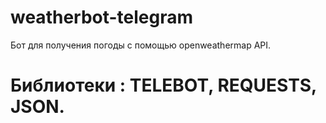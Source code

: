 # weatherbot-telegram
Бот для получения погоды с помощью openweathermap API. 
# Библиотеки : TELEBOT, REQUESTS, JSON.
